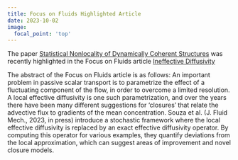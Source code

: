 ```yaml
---
title: Focus on Fluids Highlighted Article
date: 2023-10-02
image:
  focal_point: 'top'
---
```


The paper [Statistical Nonlocality of Dynamically Coherent Structures] was recently highlighted in the Focus on Fluids article [Ineffective Diffusivity]

<!--more-->

The abstract of the Focus on Fluids article is as follows: An important problem in passive scalar transport is to parametrize the effect of a fluctuating component of the flow, in order to overcome a limited resolution. A local effective diffusivity is one such parametrization, and over the years there have been many different suggestions for ‘closures’ that relate the advective flux to gradients of the mean concentration. Souza et al. (J. Fluid Mech., 2023, in press) introduce a stochastic framework where the local effective diffusivity is replaced by an exact effective diffusivity operator. By computing this operator for various examples, they quantify deviations from the local approximation, which can suggest areas of improvement and novel closure models. 

<!-- Published -->
[Statistical Nonlocality of Dynamically Coherent Structures]: https://www.cambridge.org/core/journals/journal-of-fluid-mechanics/article/statistical-nonlocality-of-dynamically-coherent-structures/5A7B478E2273BB159E5229EE3E6B9815
[Ineffective Diffusivity]: https://www.cambridge.org/core/journals/journal-of-fluid-mechanics/article/ineffective-diffusivity/39DECD8500BBA78F6EFCA769E9C79112